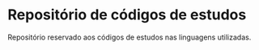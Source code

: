 
# Repositório de códigos de estudos

Repositório reservado aos códigos de estudos nas linguagens utilizadas.
